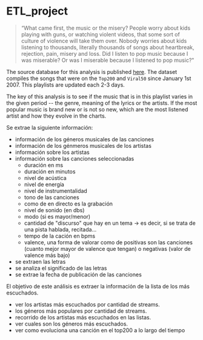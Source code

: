 # ETL_project
> “What came first, the music or the misery? People worry about kids playing with guns, or watching violent videos, that some sort of culture of violence will take them over. Nobody worries about kids listening to thousands, literally thousands of songs about heartbreak, rejection, pain, misery and loss. Did I listen to pop music because I was miserable? Or was I miserable because I listened to pop music?"

The source database for this analysis is published [here](https://www.kaggle.com/datasets/dhruvildave/spotify-charts). The dataset compiles the songs that were on the `Top200` and `Viral50` since January 1st 2007. This playlists are updated each 2-3 days.

The key of this analysis is to see if the music that is in this playlist varies in the given period -- the genre, meaning of the lyrics or the artists. If the most popular music is brand new or is not so new, which are the most listened artist and how they evolve in the charts.

Se extrae la siguiente información:
- información de los géneros musicales de las canciones
- información de los génmeros musicales de los artistas
- información sobre los artistas
- información sobre las canciones seleccionadas
    - duración en ms
    - duración en minutos
    - nivel de acústica
    - nivel de energía
    - nivel de instrumentalidad
    - tono de las canciones
    - como de en directo es la grabación
    - nivel de sonido (en dbs)
    - modo (si es mayor/menor)
    - cantidad de "discurso" que hay en un tema -> es decir, si se trata de una pista hablada, recitada...
    - tempo de la cación en bpms
    - valence, una forma de valorar como de positivas son las canciones (cuanto mejor mayor de valence que tengan) o negativas (valor de valence más bajo)
- se extraen las letras
- se analiza el significado de las letras
- se extrae la fecha de publicación de las canciones

El objetivo de este análisis es extraer la información de la lista de los más escuchados. 
- ver los artistas más escuchados por cantidad de streams.
- los géneros más populares por cantidad de streams.
- recorrido de los artistas más escuchados en las listas.
- ver cuales son los géneros más escuchados.
- ver como evoluciona una canción en el top200 a lo largo del tiempo
